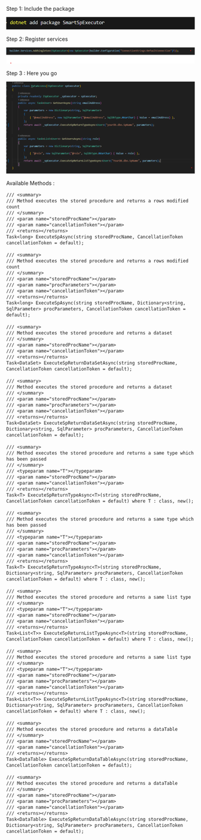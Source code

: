 Step 1: Include the package

![1737090582014](image/README/1737090582014.png)

Step 2: Register services

![1737357662691](image/README/1737357662691.png)

Step 3 : Here you go

![1737357628640](image/README/1737357628640.png)

Available Methods :

    /// <summary>
    /// Method executes the stored procedure and returns a rows modified count
    /// </summary>
    /// <param name="storedProcName"></param>
    /// <param name="cancellationToken"></param>
    /// <returns></returns>
    Task<long> ExecuteSpAsync(string storedProcName, CancellationToken cancellationToken = default);

    /// <summary>
    /// Method executes the stored procedure and returns a rows modified count
    /// </summary>
    /// <param name="storedProcName"></param>
    /// <param name="procParameters"></param>
    /// <param name="cancellationToken"></param>
    /// <returns></returns>
    Task<long> ExecuteSpAsync(string storedProcName, Dictionary<string, SqlParameter> procParameters, CancellationToken cancellationToken = default);

    /// <summary>
    /// Method executes the stored procedure and returns a dataset
    /// </summary>
    /// <param name="storedProcName"></param>
    /// <param name="cancellationToken"></param>
    /// <returns></returns>
    Task<DataSet> ExecuteSpReturnDataSetAsync(string storedProcName, CancellationToken cancellationToken = default);

    /// <summary>
    /// Method executes the stored procedure and returns a dataset
    /// </summary>
    /// <param name="storedProcName"></param>
    /// <param name="procParameters"></param>
    /// <param name="cancellationToken"></param>
    /// <returns></returns>
    Task<DataSet> ExecuteSpReturnDataSetAsync(string storedProcName, Dictionary<string, SqlParameter> procParameters, CancellationToken cancellationToken = default);

    /// <summary>
    /// Method executes the stored procedure and returns a same type which has been passed
    /// </summary>
    /// <typeparam name="T"></typeparam>
    /// <param name="storedProcName"></param>
    /// <param name="cancellationToken"></param>
    /// <returns></returns>
    Task<T> ExecuteSpReturnTypeAsync<T>(string storedProcName, CancellationToken cancellationToken = default) where T : class, new();

    /// <summary>
    /// Method executes the stored procedure and returns a same type which has been passed
    /// </summary>
    /// <typeparam name="T"></typeparam>
    /// <param name="storedProcName"></param>
    /// <param name="procParameters"></param>
    /// <param name="cancellationToken"></param>
    /// <returns></returns>
    Task<T> ExecuteSpReturnTypeAsync<T>(string storedProcName, Dictionary<string, SqlParameter> procParameters, CancellationToken cancellationToken = default) where T : class, new();

    /// <summary>
    /// Method executes the stored procedure and returns a same list type
    /// </summary>
    /// <typeparam name="T"></typeparam>
    /// <param name="storedProcName"></param>
    /// <param name="cancellationToken"></param>
    /// <returns></returns>
    Task<List<T>> ExecuteSpReturnListTypeAsync<T>(string storedProcName, CancellationToken cancellationToken = default) where T : class, new();

    /// <summary>
    /// Method executes the stored procedure and returns a same list type
    /// </summary>
    /// <typeparam name="T"></typeparam>
    /// <param name="storedProcName"></param>
    /// <param name="procParameters"></param>
    /// <param name="cancellationToken"></param>
    /// <returns></returns>
    Task<List<T>> ExecuteSpReturnListTypeAsync<T>(string storedProcName, Dictionary<string, SqlParameter> procParameters, CancellationToken cancellationToken = default) where T : class, new();

    /// <summary>
    /// Method executes the stored procedure and returns a dataTable
    /// </summary>
    /// <param name="storedProcName"></param>
    /// <param name="cancellationToken"></param>
    /// <returns></returns>
    Task<DataTable> ExecuteSpReturnDataTableAsync(string storedProcName, CancellationToken cancellationToken = default);

    /// <summary>
    /// Method executes the stored procedure and returns a dataTable
    /// </summary>
    /// <param name="storedProcName"></param>
    /// <param name="procParameters"></param>
    /// <param name="cancellationToken"></param>
    /// <returns></returns>
    Task<DataTable> ExecuteSpReturnDataTableAsync(string storedProcName, Dictionary<string, SqlParameter> procParameters, CancellationToken cancellationToken = default);

